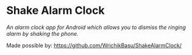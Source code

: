 # Shake Alarm Clock
<i>An alarm clock app for Android which allows you to dismiss the ringing alarm by shaking the phone.</i>


Made possible by: https://github.com/WrichikBasu/ShakeAlarmClock/
